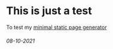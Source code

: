 # This is just a test
To test my [minimal static page generator](https://github.com/codybloemhard/codybloemhard.github.io/blob/master/supersecretnotes/build-page.sh)
###### 08-10-2021
